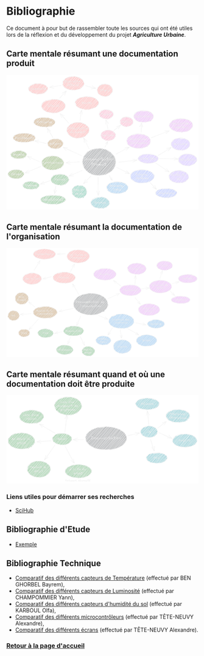 # Bibliographie

Ce document à pour but de rassembler toute les sources qui ont été utiles lors de la réflexion et du développement du projet ***Agriculture Urbaine***.

## Carte mentale résumant une documentation produit

![Documentation Produit](DiagrammeDocumentationProduitSombre.png)

## Carte mentale résumant la documentation de l'organisation

![Documentation Organisation](DiagrammeDocumentationOrganisationSombre.png)

## Carte mentale résumant quand et où une documentation doit être produite

![Documentation Quand Où](DiagrammeDocumentationQuandOuSombre.png)

### Liens utiles pour démarrer ses recherches

- [SciHub](https://sci-hub.se)

## Bibliographie d'Etude

- [Exemple](https://www.youtube.com/watch?v=dQw4w9WgXcQ)

## Bibliographie Technique

- [Comparatif des différents capteurs de Température](https://github.com/TeteNeuvyAlexandre/Projet-Agriculture-Urbaine/blob/main/Bibliographie/TableauCapteursTemperature.md) (effectué par BEN GHORBEL Bayrem),
- [Comparatif des différents capteurs de Luminosité](https://github.com/TeteNeuvyAlexandre/Projet-Agriculture-Urbaine/blob/main/Bibliographie/TableauCapteursLuminosite.md) (effectué par CHAMPOMMIER Yann),
- [Comparatif des différents capteurs d'humidité du sol](https://github.com/TeteNeuvyAlexandre/Projet-Agriculture-Urbaine/blob/main/Bibliographie/TableauCapteursHumiditeSol.m) (effectué par KARBOUL Olfa),
- [Comparatif des différents microcontrôleurs](https://github.com/TeteNeuvyAlexandre/Projet-Agriculture-Urbaine/blob/main/Bibliographie/TableauMicrocontroleurs.md) (effectué par TÊTE-NEUVY Alexandre),
- [Comparatif des différents écrans](https://github.com/TeteNeuvyAlexandre/Projet-Agriculture-Urbaine/blob/main/Bibliographie/TableauEcrans.md) (effectué par TÊTE-NEUVY Alexandre).


### [Retour à la page d'accueil](https://github.com/TeteNeuvyAlexandre/Projet-Agriculture-Urbaine)